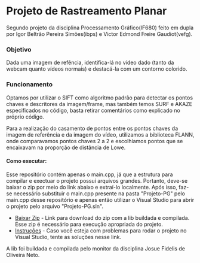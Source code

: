 # Projeto de Rastreamento Planar
Segundo projeto da disciplina Processamento Gráfico(IF680) feito em dupla por Igor Beltrão Pereira Simões(ibps) e Victor Edmond Freire Gaudiot(vefg).

### Objetivo
Dada uma imagem de refência, identifica-lá no vídeo dado (tanto da webcam quanto vídeos normais) e destacá-la com um contorno colorido.

### Funcionamento
Optamos por utilizar o SIFT como algoritmo padrão para detectar os pontos chaves e descritores da imagem/frame, mas também temos SURF e AKAZE especificados no código, basta retirar comentários como explicado no próprio código.

Para a realização do casamento de pontos entre os pontos chaves da imagem de referência e da imagem do vídeo, utilizamos a biblioteca FLANN, onde comparavamos pontos chaves 2 a 2 e escolhíamos pontos que se encaixavam na proporção de distância de Lowe.

#### Como executar:
Esse repositório contém apenas o main.cpp, já que a estrutura para compilar e exectuar o projeto possui arquivos grandes. Portanto, deve-se baixar o zip por meio do link abaixo e extraí-lo localmente. Após isso, faz-se necessário substituir o main.cpp presente na pasta "Projeto-PG" pelo main.cpp desse repositório e apenas então utilizar o Visual Studio para abrir o projeto pelo arquivo "Projeto-PG.sln".

* [Baixar Zip](https://drive.google.com/open?id=1KZh4tXiT8_AgP5DG7DzmcRgfQv28MDIc) - Link para download do zip com a lib buildada e compilada. Esse zip é necessário para execução apropriada do projeto.
* [Instruções](https://drive.google.com/open?id=1gnfpHlDge61DiXaN7J6AFLSGJEgqxzil413n8BZePWY) - Caso você esteja com problemas para rodar o projeto no Visual Studio, tente as soluções nesse link.


A lib foi buildada e compilada pelo monitor da disciplina Josue Fidelis de Oliveira Neto.
